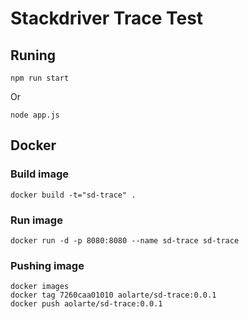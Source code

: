# Stackdriver Trace Test

## Runing
    
    npm run start 

Or

    node app.js 


## Docker

### Build image

    docker build -t="sd-trace" .
    
### Run image

    docker run -d -p 8080:8080 --name sd-trace sd-trace

### Pushing image

    docker images
    docker tag 7260caa01010 aolarte/sd-trace:0.0.1
    docker push aolarte/sd-trace:0.0.1

